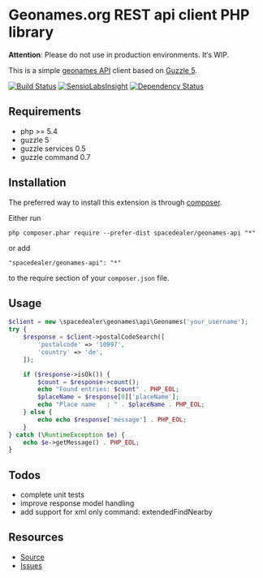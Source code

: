 # Geonames.org REST api client PHP library

**Attention**: Please do not use in production environments. It‘s WIP.

This is a simple [geonames API](http://www.geonames.org/export/web-services.html) client based on [Guzzle 5](http://docs.guzzlephp.org/en/latest/).

[![Build Status](https://travis-ci.org/spacedealer/geonames-api.svg)](https://travis-ci.org/spacedealer/geonames-api)
[![SensioLabsInsight](https://insight.sensiolabs.com/projects/131220d9-7a2d-41c2-aa28-f08a7c89bcff/mini.png)](https://insight.sensiolabs.com/projects/131220d9-7a2d-41c2-aa28-f08a7c89bcff)
[![Dependency Status](https://www.versioneye.com/user/projects/54748bd898b2e85e67000142/badge.svg?style=flat)](https://www.versioneye.com/user/projects/54748bd898b2e85e67000142)

## Requirements

 - php >= 5.4
 - guzzle 5
 - guzzle services 0.5
 - guzzle command 0.7
 
## Installation

The preferred way to install this extension is through [composer](http://getcomposer.org/download/).

Either run

```
php composer.phar require --prefer-dist spacedealer/geonames-api "*"
```

or add

```
"spacedealer/geonames-api": "*"
```

to the require section of your `composer.json` file.

## Usage

```php
$client = new \spacedealer\geonames\api\Geonames('your_username');
try {
    $response = $client->postalCodeSearch([
        'postalcode' => '10997',
        'country' => 'de',
    ]);

    if ($response->isOk()) {
        $count = $response->count();
        echo "Found entries: $count" . PHP_EOL;
        $placeName = $response[0]['placeName'];
        echo "Place name   : " . $placeName . PHP_EOL;
    } else {
        echo echo $response['message'] . PHP_EOL;
    }
} catch (\RuntimeException $e) {
    echo $e->getMessage() . PHP_EOL;
}
```
## Todos

 - complete unit tests
 - improve response model handling
 - add support for xml only command: extendedFindNearby

## Resources

 - [Source](https://github.com/spacedealer/geonames-api)
 - [Issues](https://github.com/spacedealer/geonames-api/issues)
